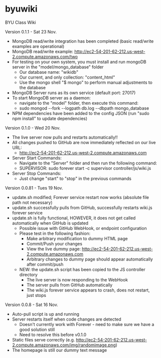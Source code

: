 byuwiki
=======

BYU Class Wiki

Version 0.1.1 - Sat 23 Nov.

* MongoDB read/write integration has been completed (basic read/write examples are operational)
* MongoDB read/write example: http://ec2-54-201-62-212.us-west-2.compute.amazonaws.com/two
* For testing on your own system, you must install and run mongoDB server in the "model/mongo_database" folder
  * Our database name: "wikidb"
  * Our current, and only collection: "content_html"
  * Use the mongo shell "$ mongo" to perform manual adjustments to the database
* MongoDB Server runs as its own service (default port: 27017)
* To start MongoDB server as a daemon:
  * navigate to the "model" folder, then execute this command:
  * sudo mongod --fork --logpath db.log --dbpath mongo_database
* NPM dependencies have been added to the config JSON (run "sudo npm install" to update dependencies)

Version 0.1.0 - Wed 20 Nov.
* The live server now pulls and restarts automatically!!
* All changes pushed to GitHub are now immediately reflected on our live URL:
  * http://ec2-54-201-62-212.us-west-2.compute.amazonaws.com
* Server Start Commands:
  * Navigate to the "Server" folder and then run the following command:
  * SUPERVISOR: sudo forever start -c supervisor controller/js/wiki.js
* Server Stop Commands:
  * Just change "start" to "stop" in the previous commands

Version 0.0.81 - Tues 19 Nov.
* update.sh modified; Forever service restart now works (absolute file path not necessary)
* update.sh successfully pulls from GitHub, successfully restarts wiki.js forever service
* update.sh is fully functional, HOWEVER, it does not get called automatically when GitHub is updated
  * Possible issue with GitHub WebHook, or endpoint configuration
  * Please test in the following fashion:
     * Make arbitrary modification to dummy HTML page
     * Commit/Push your changes
     * View the live dummy page: http://ec2-54-201-62-212.us-west-2.compute.amazonaws.com
     * Arbitrary changes to dummy page should appear automatically after commit/push
  * NEW: the update.sh script has been copied to the JS controller directory
     * The live server is now responding to the WebHook
     * The server pulls from GitHub automatically
     * The wiki.js forever service appears to crash, does not restart, just stops

Version 0.0.8 - Sat 16 Nov.
* Auto-pull script is up and running
* Server restarts itself when code changes are detected
  * Doesn't currently work with Forever - need to make sure we have a good solution still
  * Need to resolve this before v0.1.0
* Static files serve correctly (e.g. http://ec2-54-201-62-212.us-west-2.compute.amazonaws.com/img/randomimage.png)
* The homepage is still our dummy text message

